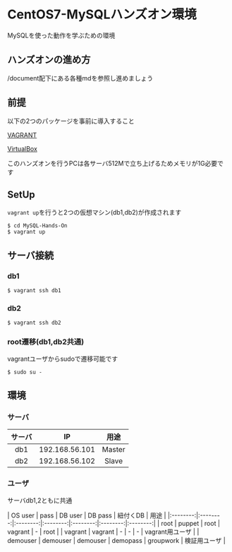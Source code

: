 # CentOS7-MySQLハンズオン環境
MySQLを使った動作を学ぶための環境

## ハンズオンの進め方
/document配下にある各種mdを参照し進めましょう

## 前提
以下の2つのパッケージを事前に導入すること

[VAGRANT](https://www.vagrantup.com/)

[VirtualBox](https://www.virtualbox.org/)

このハンズオンを行うPCは各サーバ512Mで立ち上げるためメモリが1G必要です

## SetUp
`vagrant up`を行うと2つの仮想マシン(db1,db2)が作成されます

```
$ cd MySQL-Hands-On 
$ vagrant up
```

## サーバ接続
### db1
```
$ vagrant ssh db1
```

### db2
```
$ vagrant ssh db2
```

### root遷移(db1,db2共通)
vagrantユーザからsudoで遷移可能です

```
$ sudo su -
```

## 環境
### サーバ
|サーバ|IP|用途|
|:-:|:-:|:-:|
|db1|192.168.56.101|Master|
|db2|192.168.56.102|Slave|

### ユーザ
サーバdb1,2ともに共通

| OS user | pass |  DB user |  DB pass | 紐付くDB | 用途 |
|:--------:|:--------:|:--------:|:--------:|:--------:|:--------:|:--------:|
| root | puppet |  root | vagrant | - | root |
| vagrant | vagrant | - | - | - | vagrant用ユーザ |
| demouser | demouser | demouser | demopass | groupwork | 検証用ユーザ |
